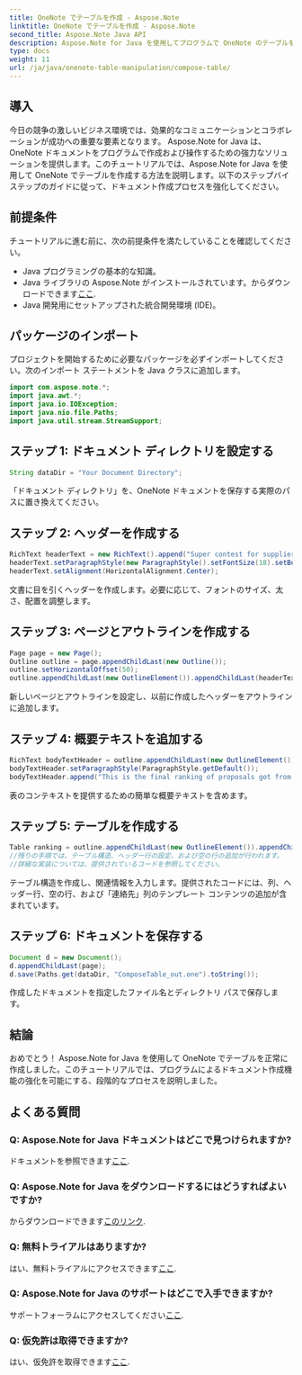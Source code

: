 ```yaml
---
title: OneNote でテーブルを作成 - Aspose.Note
linktitle: OneNote でテーブルを作成 - Aspose.Note
second_title: Aspose.Note Java API
description: Aspose.Note for Java を使用してプログラムで OneNote のテーブルを作成する方法を学びます。効率的に文書を作成するためのステップバイステップのガイド。
type: docs
weight: 11
url: /ja/java/onenote-table-manipulation/compose-table/
---
```

## 導入
今日の競争の激しいビジネス環境では、効果的なコミュニケーションとコラボレーションが成功への重要な要素となります。 Aspose.Note for Java は、OneNote ドキュメントをプログラムで作成および操作するための強力なソリューションを提供します。このチュートリアルでは、Aspose.Note for Java を使用して OneNote でテーブルを作成する方法を説明します。以下のステップバイステップのガイドに従って、ドキュメント作成プロセスを強化してください。
## 前提条件
チュートリアルに進む前に、次の前提条件を満たしていることを確認してください。
- Java プログラミングの基本的な知識。
-  Java ライブラリの Aspose.Note がインストールされています。からダウンロードできます[ここ](https://releases.aspose.com/note/java/).
- Java 開発用にセットアップされた統合開発環境 (IDE)。
## パッケージのインポート
プロジェクトを開始するために必要なパッケージを必ずインポートしてください。次のインポート ステートメントを Java クラスに追加します。
```java
import com.aspose.note.*;
import java.awt.*;
import java.io.IOException;
import java.nio.file.Paths;
import java.util.stream.StreamSupport;
```
## ステップ 1: ドキュメント ディレクトリを設定する
```java
String dataDir = "Your Document Directory";
```
「ドキュメント ディレクトリ」を、OneNote ドキュメントを保存する実際のパスに置き換えてください。
## ステップ 2: ヘッダーを作成する
```java
RichText headerText = new RichText().append("Super contest for suppliers.");
headerText.setParagraphStyle(new ParagraphStyle().setFontSize(18).setBold(true));
headerText.setAlignment(HorizontalAlignment.Center);
```
文書に目を引くヘッダーを作成します。必要に応じて、フォントのサイズ、太さ、配置を調整します。
## ステップ 3: ページとアウトラインを作成する
```java
Page page = new Page();
Outline outline = page.appendChildLast(new Outline());
outline.setHorizontalOffset(50);
outline.appendChildLast(new OutlineElement()).appendChildLast(headerText);
```
新しいページとアウトラインを設定し、以前に作成したヘッダーをアウトラインに追加します。
## ステップ 4: 概要テキストを追加する
```java
RichText bodyTextHeader = outline.appendChildLast(new OutlineElement()).appendChildLast(new RichText());
bodyTextHeader.setParagraphStyle(ParagraphStyle.getDefault());
bodyTextHeader.append("This is the final ranking of proposals got from our suppliers.");
```
表のコンテキストを提供するための簡単な概要テキストを含めます。
## ステップ 5: テーブルを作成する
```java
Table ranking = outline.appendChildLast(new OutlineElement()).appendChildLast(new Table());
//残りの手順では、テーブル構造、ヘッダー行の設定、および空の行の追加が行われます。
//詳細な実装については、提供されているコードを参照してください。
```
テーブル構造を作成し、関連情報を入力します。提供されたコードには、列、ヘッダー行、空の行、および「連絡先」列のテンプレート コンテンツの追加が含まれています。
## ステップ 6: ドキュメントを保存する
```java
Document d = new Document();
d.appendChildLast(page);
d.save(Paths.get(dataDir, "ComposeTable_out.one").toString());
```
作成したドキュメントを指定したファイル名とディレクトリ パスで保存します。
## 結論
おめでとう！ Aspose.Note for Java を使用して OneNote でテーブルを正常に作成しました。このチュートリアルでは、プログラムによるドキュメント作成機能の強化を可能にする、段階的なプロセスを説明しました。
## よくある質問
### Q: Aspose.Note for Java ドキュメントはどこで見つけられますか?
ドキュメントを参照できます[ここ](https://reference.aspose.com/note/java/).
### Q: Aspose.Note for Java をダウンロードするにはどうすればよいですか?
からダウンロードできます[このリンク](https://releases.aspose.com/note/java/).
### Q: 無料トライアルはありますか?
はい、無料トライアルにアクセスできます[ここ](https://releases.aspose.com/).
### Q: Aspose.Note for Java のサポートはどこで入手できますか?
サポートフォーラムにアクセスしてください[ここ](https://forum.aspose.com/c/note/28).
### Q: 仮免許は取得できますか?
はい、仮免許を取得できます[ここ](https://purchase.aspose.com/temporary-license/).